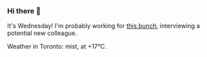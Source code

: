 ### Hi there :wave:

It's Wednesday! I'm probably working for [this bunch](https://github.com/kohofinancial), interviewing a potential new colleague.

Weather in Toronto: mist, at +17°C.
